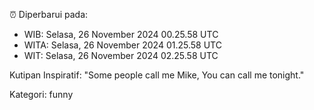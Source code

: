⏰ Diperbarui pada:
- WIB: Selasa, 26 November 2024 00.25.58 UTC
- WITA: Selasa, 26 November 2024 01.25.58 UTC
- WIT: Selasa, 26 November 2024 02.25.58 UTC

Kutipan Inspiratif:
"Some people call me Mike, You can call me tonight."


Kategori: funny

